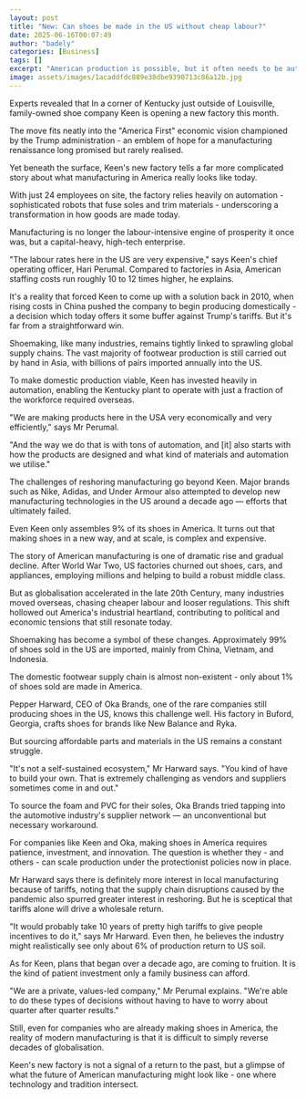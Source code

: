 ```yaml
---
layout: post
title: "New: Can shoes be made in the US without cheap labour?"
date: 2025-06-16T00:07:49
author: "badely"
categories: [Business]
tags: []
excerpt: "American production is possible, but it often needs to be automated to be cost effective."
image: assets/images/1acaddfdc889e38dbe9390713c86a12b.jpg
---
```


Experts revealed that In a corner of Kentucky just outside of Louisville, family-owned shoe company Keen is opening a new factory this month.

The move fits neatly into the "America First" economic vision championed by the Trump administration - an emblem of hope for a manufacturing renaissance long promised but rarely realised.

Yet beneath the surface, Keen's new factory tells a far more complicated story about what manufacturing in America really looks like today.

With just 24 employees on site, the factory relies heavily on automation  -sophisticated robots that fuse soles and trim materials - underscoring a transformation in how goods are made today.

Manufacturing is no longer the labour-intensive engine of prosperity it once was, but a capital-heavy, high-tech enterprise.

"The labour rates here in the US are very expensive," says Keen's chief operating officer, Hari Perumal. Compared to factories in Asia, American staffing costs run roughly 10 to 12 times higher, he explains.

It's a reality that forced Keen to come up with a solution back in 2010, when rising costs in China pushed the company to begin producing domestically - a decision which today offers it some buffer against Trump's tariffs. But it's far from a straightforward win.

Shoemaking, like many industries, remains tightly linked to sprawling global supply chains. The vast majority of footwear production is still carried out by hand in Asia, with billions of pairs imported annually into the US.

To make domestic production viable, Keen has invested heavily in automation, enabling the Kentucky plant to operate with just a fraction of the workforce required overseas.

"We are making products here in the USA very economically and very efficiently,"  says Mr Perumal.

"And the way we do that is with tons of automation, and [it] also starts with how the products are designed and what kind of materials and automation we utilise."

The challenges of reshoring manufacturing go beyond Keen. Major brands such as Nike, Adidas, and Under Armour also attempted to develop new manufacturing technologies in the US around a decade ago — efforts that ultimately failed.

Even Keen only assembles 9% of its shoes in America. It turns out that making shoes in a new way, and at scale, is complex and expensive.

The story of American manufacturing is one of dramatic rise and gradual decline. After World War Two, US factories churned out shoes, cars, and appliances, employing millions and helping to build a robust middle class.

But as globalisation accelerated in the late 20th Century, many industries moved overseas, chasing cheaper labour and looser regulations. This shift hollowed out America's industrial heartland, contributing to political and economic tensions that still resonate today.

Shoemaking has become a symbol of these changes. Approximately 99% of shoes sold in the US are imported, mainly from China, Vietnam, and Indonesia.

The domestic footwear supply chain is almost non-existent - only about 1% of shoes sold are made in America.

Pepper Harward, CEO of Oka Brands, one of the rare companies still producing shoes in the US, knows this challenge well. His factory in Buford, Georgia, crafts shoes for brands like New Balance and Ryka.

But sourcing affordable parts and materials in the US remains a constant struggle.

"It's not a self-sustained ecosystem," Mr Harward says. "You kind of have to build your own. That is extremely challenging as vendors and suppliers sometimes come in and out."

To source the foam and PVC for their soles, Oka Brands tried tapping into the automotive industry's supplier network — an unconventional but necessary workaround.

For companies like Keen and Oka, making shoes in America requires patience, investment, and innovation. The question is whether they - and others - can scale production under the protectionist policies now in place.

Mr Harward says there is definitely more interest in local manufacturing because of tariffs, noting that the supply chain disruptions caused by the pandemic also spurred greater interest in reshoring. But he is sceptical that tariffs alone will drive a wholesale return.

"It would probably take 10 years of pretty high tariffs to give people incentives to do it," says Mr Harward. Even then, he believes the industry might realistically see only about 6% of production return to US soil.

As for Keen, plans that began over a decade ago, are coming to fruition. It is the kind of patient investment only a family business can afford.

"We are a private, values-led company," Mr Perumal explains. "We're able to do these types of decisions without having to have to worry about quarter after quarter results."

Still, even for companies who are already making shoes in America, the reality of modern manufacturing is that it is difficult to simply reverse decades of globalisation.

Keen's new factory is not a signal of a return to the past, but a glimpse of what the future of American manufacturing might look like - one where technology and tradition intersect.

